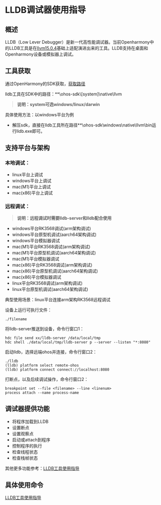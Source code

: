 # LLDB调试器使用指导
## 概述
LLDB（Low Lever Debugger）是新一代高性能调试器。当前Openharmony中的LLDB工具是在[llvm15.0.4](https://github.com/llvm/llvm-project/releases/tag/llvmorg-15.0.4)基础上适配演进出来的工具。LLDB支持在桌面和Openharmony设备或模拟器上调试。
## 工具获取
通过OpenHarmony的SDK获取，[获取路径](http://ci.openharmony.cn/dailys/dailybuilds)

lldb工具在SDK中的路径：**\ohos-sdk\\\[system]\native\llvm
> **说明：system可选windows/linux/darwin**
>
具体使用方法：以windows平台为例

- 解压sdk，直接在lldb工具所在路径\**\ohos-sdk\windows\native\llvm\bin运行lldb.exe即可。
## 支持平台与架构
>
### 本地调试：

- linux平台上调试
- windows平台上调试
- mac(M1)平台上调试
- mac(x86)平台上调试

>
### 远程调试：

> **说明：远程调试时需要lldb-server和lldb配合使用**
- windows平台RK3568调试(arm架构调试)
- windows平台原型机调试(aarch64架构调试)
- windows平台模拟器调试
- mac(M1)平台RK3568调试(arm架构调试)
- mac(M1)平台原型机调试(aarch64架构调试)
- mac(M1)平台模拟器调试
- mac(x86)平台RK3568调试(arm架构调试)
- mac(x86)平台原型机调试(aarch64架构调试)
- mac(x86)平台模拟器调试
- linux平台RK3568调试(arm架构调试)
- linux平台原型机调试(aarch64架构调试)
> 
典型使用场景：linux平台连接arm架构RK3568远程调试
>
设备上运行可执行文件：
>

```
./filename
```

>
将lldb-server推送到设备，命令行窗口1：
>
```
hdc file send xx/lldb-server /data/local/tmp
hdc shell ./data/local/tmp/lldb-server p --server --listen "*:8080"
```
>
启动lldb，选择远端ohos并连接，命令行窗口2：

```
./lldb
(lldb) platform select remote-ohos
(lldb) platform connect connect://localhost:8080
```
打断点，以及后续调试操作，命令行窗口2：

```
breakpoint set --file <filename> --line <linenum>
process attach --name process-name
```


>
## 调试器提供功能
- 将程序加载到LLDB
- 设置断点
- 设置观察点
- 启动或attach到程序
- 控制程序的执行
- 检查线程状态
- 检查栈帧状态

其他更多功能参考：[LLDB工具使用指导](https://gitee.com/xwx1135370/third_party_llvm-project/blob/readme/lldb/README_zh.md)

## 具体使用命令
[LLDB工具使用指导](https://gitee.com/xwx1135370/third_party_llvm-project/blob/readme/lldb/README_zh.md)

